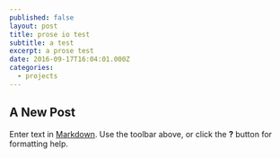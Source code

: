 ```yaml
---
published: false
layout: post
title: prose io test
subtitle: a test
excerpt: a prose test
date: 2016-09-17T16:04:01.000Z
categories:
  - projects
---
```

## A New Post

Enter text in [Markdown](http://daringfireball.net/projects/markdown/). Use the toolbar above, or click the **?** button for formatting help.
